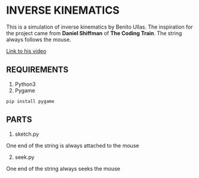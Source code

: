 # INVERSE KINEMATICS
This is a simulation of inverse kinematics by Benito Ullas. The inspiration for the project came from **Daniel Shiffman** of **The Coding Train**.
The string always follows the mouse.

[Link to his video](https://www.youtube.com/watch?v=hbgDqyy8bIw)

## REQUIREMENTS
1. Python3
2. Pygame
```pip
pip install pygame
```
## PARTS
1. sketch.py

One end of the string is always attached to the mouse

2. seek.py

One end of the string always seeks the mouse

